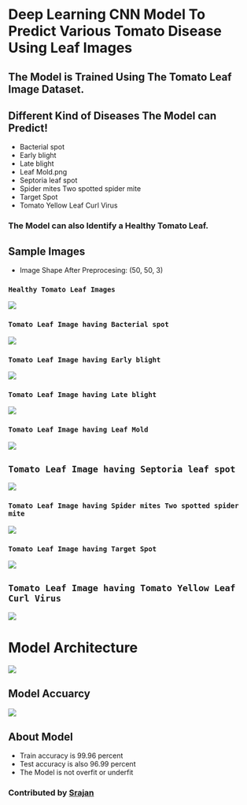 # Deep Learning CNN Model To Predict Various Tomato Disease Using Leaf Images

## The Model is Trained Using The Tomato Leaf Image Dataset.

## Different Kind of Diseases The Model can Predict!

- Bacterial spot
- Early blight
- Late blight
- Leaf Mold.png
- Septoria leaf spot
- Spider mites Two spotted spider mite
- Target Spot
- Tomato Yellow Leaf Curl Virus

### The Model can also Identify a Healthy Tomato Leaf.

## Sample Images

- Image Shape After Preprocesing: (50, 50, 3)

### `Healthy Tomato Leaf Images`
![](https://github.com/srajan-kiyotaka/Tomato-Plant-Disease-Prediction/blob/master/Images/Healthy%20Tomato%20Leaf%20Image.png?raw=true) 

### `Tomato Leaf Image having Bacterial spot`
![](https://github.com/srajan-kiyotaka/Tomato-Plant-Disease-Prediction/blob/master/Images/Tomato%20Leaf%20Image%20having%20Bacterial%20spot.png?raw=true)

### `Tomato Leaf Image having Early blight`
![](https://github.com/srajan-kiyotaka/Tomato-Plant-Disease-Prediction/blob/master/Images/Tomato%20Leaf%20Image%20having%20Early%20blight.png?raw=true)

### `Tomato Leaf Image having Late blight`
![](https://github.com/srajan-kiyotaka/Tomato-Plant-Disease-Prediction/blob/master/Images/Tomato%20Leaf%20Image%20having%20Late%20blight.png?raw=true)

### `Tomato Leaf Image having Leaf Mold`
![](https://github.com/srajan-kiyotaka/Tomato-Plant-Disease-Prediction/blob/master/Images/Tomato%20Leaf%20Image%20having%20Leaf%20Mold.png?raw=true)

## `Tomato Leaf Image having Septoria leaf spot`
![](https://github.com/srajan-kiyotaka/Tomato-Plant-Disease-Prediction/blob/master/Images/Tomato%20Leaf%20Image%20having%20Septoria%20leaf%20spot.png?raw=true)


### `Tomato Leaf Image having Spider mites Two spotted spider mite`
![](https://github.com/srajan-kiyotaka/Tomato-Plant-Disease-Prediction/blob/master/Images/Tomato%20Leaf%20Image%20having%20Spider%20mites%20Two%20spotted%20spider%20mite.png?raw=true)

### `Tomato Leaf Image having Target Spot`
![](https://github.com/srajan-kiyotaka/Tomato-Plant-Disease-Prediction/blob/master/Images/Tomato%20Leaf%20Image%20having%20Target%20Spot.png?raw=true)

## `Tomato Leaf Image having Tomato Yellow Leaf Curl Virus`
![](https://github.com/srajan-kiyotaka/Tomato-Plant-Disease-Prediction/blob/master/Images/Tomato%20Leaf%20Image%20having%20Tomato%20Yellow%20Leaf%20Curl%20Virus.png?raw=true)

# Model Architecture
![](https://github.com/srajan-kiyotaka/Tomato-Plant-Disease-Prediction/blob/master/Images/Model%20Architecture.png?raw=true)

## Model Accuarcy
![](https://github.com/srajan-kiyotaka/Tomato-Plant-Disease-Prediction/blob/master/Images/Model%20Accuracy.png?raw=true)

## About Model
- Train accuracy is 99.96 percent
- Test accuracy is also 96.99 percent
- The Model is not overfit or underfit

### Contributed by [Srajan](https://github.com/srajan-kiyotaka)